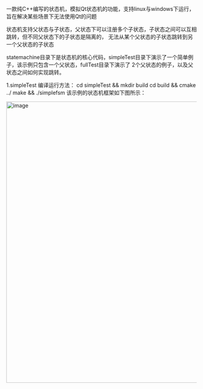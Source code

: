 一款纯C++编写的状态机，模拟Qt状态机的功能，支持linux与windows下运行，旨在解决某些场景下无法使用Qt的问题

状态机支持父状态与子状态，父状态下可以注册多个子状态，子状态之间可以互相跳转，但不同父状态下的子状态是隔离的，
无法从某个父状态的子状态跳转到另一个父状态的子状态

statemachine目录下是状态机的核心代码，simpleTest目录下演示了一个简单例子，该示例只包含一个父状态，fullTest目录下演示了
2个父状态的例子，以及父状态之间如何实现跳转。

1.simpleTest
编译运行方法：
 cd simpleTest && mkdir build
 cd build && cmake ../
 make && ./simplefsm
 该示例的状态机框架如下图所示：
 
 <img width="1510" height="745" alt="image" src="https://github.com/user-attachments/assets/55c7f3fc-9023-4b85-8ec1-80eb8b2e2052" />

